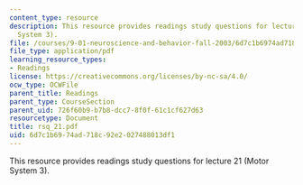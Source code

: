 ```yaml
---
content_type: resource
description: This resource provides readings study questions for lecture 21 (Motor
  System 3).
file: /courses/9-01-neuroscience-and-behavior-fall-2003/6d7c1b6974ad718c92e2027488013df1_rsq_21.pdf
file_type: application/pdf
learning_resource_types:
- Readings
license: https://creativecommons.org/licenses/by-nc-sa/4.0/
ocw_type: OCWFile
parent_title: Readings
parent_type: CourseSection
parent_uid: 726f60b9-b7b8-dcc7-8f0f-61c1cf627d63
resourcetype: Document
title: rsq_21.pdf
uid: 6d7c1b69-74ad-718c-92e2-027488013df1
---
```

This resource provides readings study questions for lecture 21 (Motor System 3).